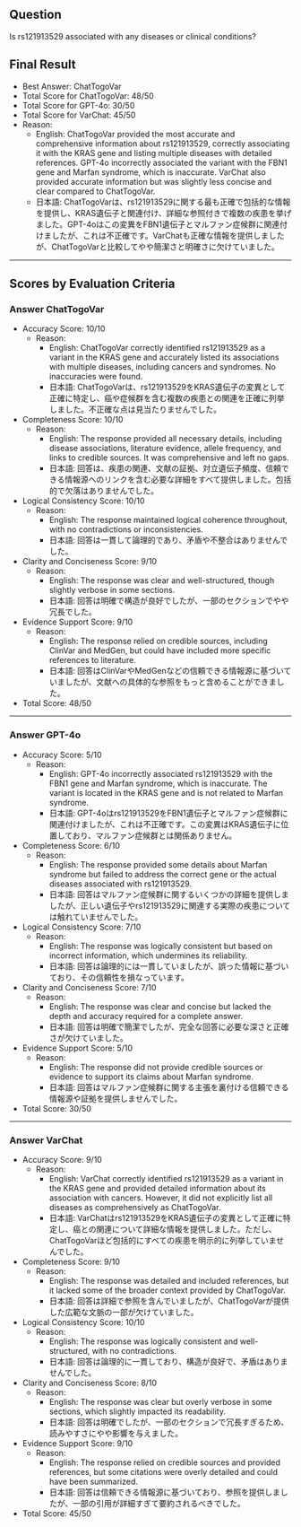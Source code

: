## Question

Is rs121913529 associated with any diseases or clinical conditions?

## Final Result

- Best Answer: ChatTogoVar
- Total Score for ChatTogoVar: 48/50
- Total Score for GPT-4o: 30/50
- Total Score for VarChat: 45/50
- Reason:
  - English: ChatTogoVar provided the most accurate and comprehensive information about rs121913529, correctly associating it with the KRAS gene and listing multiple diseases with detailed references. GPT-4o incorrectly associated the variant with the FBN1 gene and Marfan syndrome, which is inaccurate. VarChat also provided accurate information but was slightly less concise and clear compared to ChatTogoVar.
  - 日本語: ChatTogoVarは、rs121913529に関する最も正確で包括的な情報を提供し、KRAS遺伝子と関連付け、詳細な参照付きで複数の疾患を挙げました。GPT-4oはこの変異をFBN1遺伝子とマルファン症候群に関連付けましたが、これは不正確です。VarChatも正確な情報を提供しましたが、ChatTogoVarと比較してやや簡潔さと明確さに欠けていました。

---

## Scores by Evaluation Criteria

### Answer ChatTogoVar
- Accuracy Score: 10/10
  - Reason: 
    - English: ChatTogoVar correctly identified rs121913529 as a variant in the KRAS gene and accurately listed its associations with multiple diseases, including cancers and syndromes. No inaccuracies were found.
    - 日本語: ChatTogoVarは、rs121913529をKRAS遺伝子の変異として正確に特定し、癌や症候群を含む複数の疾患との関連を正確に列挙しました。不正確な点は見当たりませんでした。
- Completeness Score: 10/10
  - Reason: 
    - English: The response provided all necessary details, including disease associations, literature evidence, allele frequency, and links to credible sources. It was comprehensive and left no gaps.
    - 日本語: 回答は、疾患の関連、文献の証拠、対立遺伝子頻度、信頼できる情報源へのリンクを含む必要な詳細をすべて提供しました。包括的で欠落はありませんでした。
- Logical Consistency Score: 10/10
  - Reason: 
    - English: The response maintained logical coherence throughout, with no contradictions or inconsistencies.
    - 日本語: 回答は一貫して論理的であり、矛盾や不整合はありませんでした。
- Clarity and Conciseness Score: 9/10
  - Reason: 
    - English: The response was clear and well-structured, though slightly verbose in some sections.
    - 日本語: 回答は明確で構造が良好でしたが、一部のセクションでやや冗長でした。
- Evidence Support Score: 9/10
  - Reason: 
    - English: The response relied on credible sources, including ClinVar and MedGen, but could have included more specific references to literature.
    - 日本語: 回答はClinVarやMedGenなどの信頼できる情報源に基づいていましたが、文献への具体的な参照をもっと含めることができました。
- Total Score: 48/50

---

### Answer GPT-4o
- Accuracy Score: 5/10
  - Reason: 
    - English: GPT-4o incorrectly associated rs121913529 with the FBN1 gene and Marfan syndrome, which is inaccurate. The variant is located in the KRAS gene and is not related to Marfan syndrome.
    - 日本語: GPT-4oはrs121913529をFBN1遺伝子とマルファン症候群に関連付けましたが、これは不正確です。この変異はKRAS遺伝子に位置しており、マルファン症候群とは関係ありません。
- Completeness Score: 6/10
  - Reason: 
    - English: The response provided some details about Marfan syndrome but failed to address the correct gene or the actual diseases associated with rs121913529.
    - 日本語: 回答はマルファン症候群に関するいくつかの詳細を提供しましたが、正しい遺伝子やrs121913529に関連する実際の疾患については触れていませんでした。
- Logical Consistency Score: 7/10
  - Reason: 
    - English: The response was logically consistent but based on incorrect information, which undermines its reliability.
    - 日本語: 回答は論理的には一貫していましたが、誤った情報に基づいており、その信頼性を損なっています。
- Clarity and Conciseness Score: 7/10
  - Reason: 
    - English: The response was clear and concise but lacked the depth and accuracy required for a complete answer.
    - 日本語: 回答は明確で簡潔でしたが、完全な回答に必要な深さと正確さが欠けていました。
- Evidence Support Score: 5/10
  - Reason: 
    - English: The response did not provide credible sources or evidence to support its claims about Marfan syndrome.
    - 日本語: 回答はマルファン症候群に関する主張を裏付ける信頼できる情報源や証拠を提供しませんでした。
- Total Score: 30/50

---

### Answer VarChat
- Accuracy Score: 9/10
  - Reason: 
    - English: VarChat correctly identified rs121913529 as a variant in the KRAS gene and provided detailed information about its association with cancers. However, it did not explicitly list all diseases as comprehensively as ChatTogoVar.
    - 日本語: VarChatはrs121913529をKRAS遺伝子の変異として正確に特定し、癌との関連について詳細な情報を提供しました。ただし、ChatTogoVarほど包括的にすべての疾患を明示的に列挙していませんでした。
- Completeness Score: 9/10
  - Reason: 
    - English: The response was detailed and included references, but it lacked some of the broader context provided by ChatTogoVar.
    - 日本語: 回答は詳細で参照を含んでいましたが、ChatTogoVarが提供した広範な文脈の一部が欠けていました。
- Logical Consistency Score: 10/10
  - Reason: 
    - English: The response was logically consistent and well-structured, with no contradictions.
    - 日本語: 回答は論理的に一貫しており、構造が良好で、矛盾はありませんでした。
- Clarity and Conciseness Score: 8/10
  - Reason: 
    - English: The response was clear but overly verbose in some sections, which slightly impacted its readability.
    - 日本語: 回答は明確でしたが、一部のセクションで冗長すぎるため、読みやすさにやや影響を与えました。
- Evidence Support Score: 9/10
  - Reason: 
    - English: The response relied on credible sources and provided references, but some citations were overly detailed and could have been summarized.
    - 日本語: 回答は信頼できる情報源に基づいており、参照を提供しましたが、一部の引用が詳細すぎて要約されるべきでした。
- Total Score: 45/50